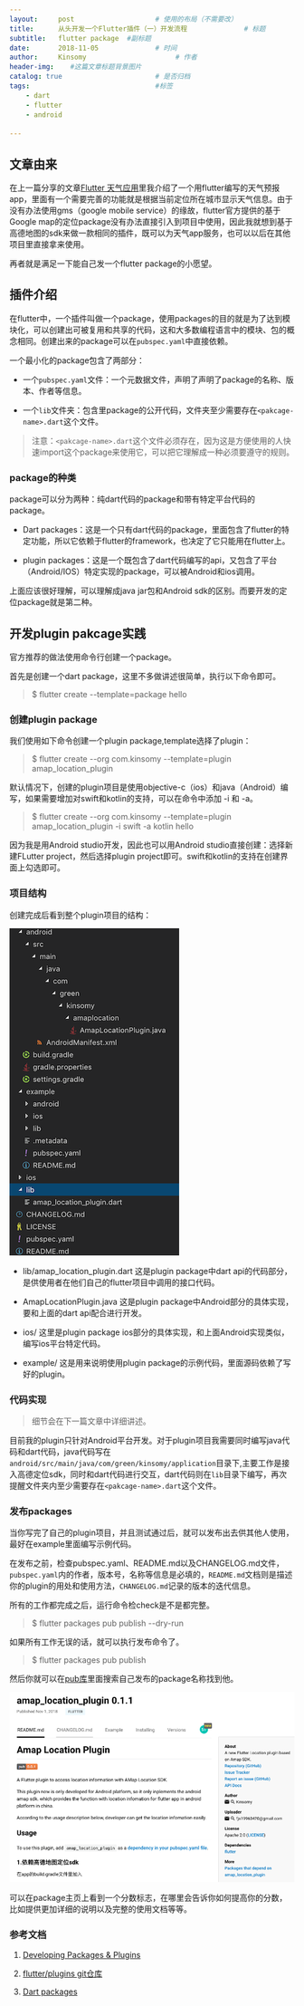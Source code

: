 ```yaml
---
layout:     post                    # 使用的布局（不需要改）
title:      从头开发一个Flutter插件（一）开发流程              # 标题 
subtitle:   flutter package  #副标题
date:       2018-11-05              # 时间
author:     Kinsomy                      # 作者
header-img:    #这篇文章标题背景图片
catalog: true                       # 是否归档
tags:                               #标签   
    - dart
    - flutter
    - android

---
```


## 文章由来
在上一篇分享的文章[Flutter 天气应用](https://kinsomyjs.github.io/2018/10/17/Flutter-%E5%A4%A9%E6%B0%94/)里我介绍了一个用flutter编写的天气预报app，里面有一个需要完善的功能就是根据当前定位所在城市显示天气信息。由于没有办法使用gms（google mobile service）的缘故，flutter官方提供的基于Google map的定位package没有办法直接引入到项目中使用，因此我就想到基于高德地图的sdk来做一款相同的插件，既可以为天气app服务，也可以以后在其他项目里直接拿来使用。

再者就是满足一下能自己发一个flutter package的小愿望。



## 插件介绍
在flutter中，一个插件叫做一个package，使用packages的目的就是为了达到模块化，可以创建出可被复用和共享的代码，这和大多数编程语言中的模块、包的概念相同。创建出来的package可以在`pubspec.yaml`中直接依赖。

一个最小化的package包含了两部分：
* 一个`pubspec.yaml`文件：一个元数据文件，声明了声明了package的名称、版本、作者等信息。

* 一个`lib`文件夹：包含里package的公开代码，文件夹至少需要存在`<pakcage-name>.dart`这个文件。

> 注意：`<pakcage-name>.dart`这个文件必须存在，因为这是方便使用的人快速import这个package来使用它，可以把它理解成一种必须要遵守的规则。

### package的种类
package可以分为两种：纯dart代码的package和带有特定平台代码的package。

* Dart packages：这是一个只有dart代码的package，里面包含了flutter的特定功能，所以它依赖于flutter的framework，也决定了它只能用在flutter上。

* plugin packages：这是一个既包含了dart代码编写的api，又包含了平台（Android/IOS）特定实现的package，可以被Android和ios调用。

上面应该很好理解，可以理解成java jar包和Android sdk的区别。而要开发的定位package就是第二种。

## 开发plugin pakcage实践

官方推荐的做法使用命令行创建一个package。

首先是创建一个dart package，这里不多做讲述很简单，执行以下命令即可。

> $ flutter create --template=package hello

### 创建plugin package
我们使用如下命令创建一个plugin package,template选择了plugin：

>$ flutter create --org com.kinsomy --template=plugin amap_location_plugin

默认情况下，创建的plugin项目是使用objective-c（ios）和java（Android）编写，如果需要增加对swift和kotlin的支持，可以在命令中添加 -i 和 -a。
>$ flutter create --org com.kinsomy --template=plugin amap_location_plugin -i swift -a kotlin hello

因为我是用Android studio开发，因此也可以用Android studio直接创建：选择新建FLutter project，然后选择plugin project即可。swift和kotlin的支持在创建界面上勾选即可。

### 项目结构
创建完成后看到整个plugin项目的结构：

![](https://github.com/KinsomyJS/KinsomyJS.github.io/blob/master/img/2018-11-01-1.png?raw=true)

* lib/amap_location_plugin.dart
这是plugin package中dart api的代码部分，是供使用者在他们自己的flutter项目中调用的接口代码。

* AmapLocationPlugin.java
这是plugin package中Android部分的具体实现，要和上面的dart api配合进行开发。

* ios/
这里是plugin package ios部分的具体实现，和上面Android实现类似，编写ios平台特定代码。

* example/
这是用来说明使用plugin package的示例代码，里面源码依赖了写好的plugin。


### 代码实现
>细节会在下一篇文章中详细讲述。

目前我的plugin只针对Android平台开发。对于plugin项目我需要同时编写java代码和dart代码，java代码写在`android/src/main/java/com/green/kinsomy/application`目录下,主要工作是接入高德定位sdk，同时和dart代码进行交互，dart代码则在`lib`目录下编写，再次提醒文件夹内至少需要存在`<pakcage-name>.dart`这个文件。

### 发布packages
当你写完了自己的plugin项目，并且测试通过后，就可以发布出去供其他人使用，最好在example里面编写示例代码。

在发布之前，检查pubspec.yaml、README.md以及CHANGELOG.md文件，`pubspec.yaml`内的作者，版本号，名称等信息是必填的，`README.md`文档则是描述你的plugin的用处和使用方法，`CHANGELOG.md`记录的版本的迭代信息。

所有的工作都完成之后，运行命令检check是不是都完整。
>$ flutter packages pub publish --dry-run

如果所有工作无误的话，就可以执行发布命令了。
>$ flutter packages pub publish

然后你就可以在[pub库](https://pub.dartlang.org/flutter/)里面搜索自己发布的package名称找到他。

![](https://github.com/KinsomyJS/KinsomyJS.github.io/blob/master/img/2018-11-05-1.png?raw=true)

可以在package主页上看到一个分数标志，在哪里会告诉你如何提高你的分数，比如提供更加详细的说明以及完整的使用文档等等。

### 参考文档
1. [Developing Packages & Plugins](https://flutter.io/developing-packages/)

2. [flutter/plugins git仓库](https://github.com/flutter/plugins)

3. [ Dart packages](https://pub.dartlang.org/)
